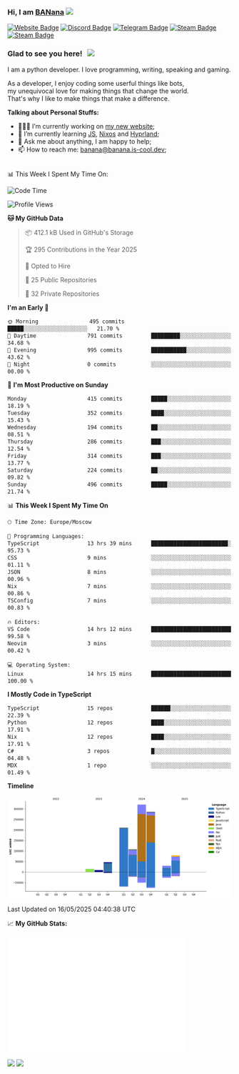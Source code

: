 ### Hi, I am <a href="https://banana.is-cool.dev" target="_blank">BANana</a> <img src="https://media.giphy.com/media/hvRJCLFzcasrR4ia7z/giphy.gif" width="25px">


[![Website Badge](https://img.shields.io/badge/Website-3b5998?style=for-the-badge&logo=google-chrome&logoColor=white)](https://banana.is-cool.dev)
[![Discord Badge](https://img.shields.io/badge/-Discord-424242?style=for-the-badge&logo=Discord&logoColor=white)](https://discord.gg/sQgHEERpqR)
[![Telegram Badge](https://img.shields.io/badge/-Telegram-0088cc?style=for-the-badge&logo=Telegram&logoColor=white)](https://t.me/BANanaD3V)
[![Steam Badge](https://img.shields.io/badge/-Steam-1b2838?style=for-the-badge&logo=Steam&logoColor=white)](https://steamcommunity.com/id/BANanaD3V/)
[![Steam Badge](https://img.shields.io/badge/-Reddit-ff6314?style=for-the-badge&logo=Reddit&logoColor=white)](https://www.reddit.com/user/BANanaD3V)

### Glad to see you here! &nbsp; ![](https://visitor-badge-reloaded.herokuapp.com/badge?page_id=BANanaD3V.BANanaD3V&style=for-the-badge)

I am a python developer. I love programming, writing, speaking and gaming.

As a developer, I enjoy coding some userful things like bots,
<br>my unequivocal love for making things that change the world. 
<br>That's why I like to make things that make a difference.
  

**Talking about Personal Stuffs:**

- 👨🏻‍💻 I’m currently working on [my new website](https://banana.is-cool.dev);
- 🚀 I’m currently learning [JS](https://js.org), [Nixos](https://nixos.org) and [Hyprland](https://hyprland.org);
- 💬 Ask me about anything, I am happy to help;
- 📫 How to reach me: banana@banana.is-cool.dev;

</br>
📊 This Week I Spent My Time On:

<!--START_SECTION:waka-->
![Code Time](http://img.shields.io/badge/Code%20Time-1%2C497%20hrs%2058%20mins-blue)

![Profile Views](http://img.shields.io/badge/Profile%20Views-1-blue)

**🐱 My GitHub Data** 

> 📦 412.1 kB Used in GitHub's Storage 
 > 
> 🏆 295 Contributions in the Year 2025
 > 
> 💼 Opted to Hire
 > 
> 📜 25 Public Repositories 
 > 
> 🔑 32 Private Repositories 
 > 
**I'm an Early 🐤** 

```text
🌞 Morning                495 commits         █████░░░░░░░░░░░░░░░░░░░░   21.70 % 
🌆 Daytime                791 commits         █████████░░░░░░░░░░░░░░░░   34.68 % 
🌃 Evening                995 commits         ███████████░░░░░░░░░░░░░░   43.62 % 
🌙 Night                  0 commits           ░░░░░░░░░░░░░░░░░░░░░░░░░   00.00 % 
```
📅 **I'm Most Productive on Sunday** 

```text
Monday                   415 commits         █████░░░░░░░░░░░░░░░░░░░░   18.19 % 
Tuesday                  352 commits         ████░░░░░░░░░░░░░░░░░░░░░   15.43 % 
Wednesday                194 commits         ██░░░░░░░░░░░░░░░░░░░░░░░   08.51 % 
Thursday                 286 commits         ███░░░░░░░░░░░░░░░░░░░░░░   12.54 % 
Friday                   314 commits         ███░░░░░░░░░░░░░░░░░░░░░░   13.77 % 
Saturday                 224 commits         ██░░░░░░░░░░░░░░░░░░░░░░░   09.82 % 
Sunday                   496 commits         █████░░░░░░░░░░░░░░░░░░░░   21.74 % 
```


📊 **This Week I Spent My Time On** 

```text
🕑︎ Time Zone: Europe/Moscow

💬 Programming Languages: 
TypeScript               13 hrs 39 mins      ████████████████████████░   95.73 % 
CSS                      9 mins              ░░░░░░░░░░░░░░░░░░░░░░░░░   01.11 % 
JSON                     8 mins              ░░░░░░░░░░░░░░░░░░░░░░░░░   00.96 % 
Nix                      7 mins              ░░░░░░░░░░░░░░░░░░░░░░░░░   00.86 % 
TSConfig                 7 mins              ░░░░░░░░░░░░░░░░░░░░░░░░░   00.83 % 

🔥 Editors: 
VS Code                  14 hrs 12 mins      █████████████████████████   99.58 % 
Neovim                   3 mins              ░░░░░░░░░░░░░░░░░░░░░░░░░   00.42 % 

💻 Operating System: 
Linux                    14 hrs 15 mins      █████████████████████████   100.00 % 
```

**I Mostly Code in TypeScript** 

```text
TypeScript               15 repos            ██████░░░░░░░░░░░░░░░░░░░   22.39 % 
Python                   12 repos            ████░░░░░░░░░░░░░░░░░░░░░   17.91 % 
Nix                      12 repos            ████░░░░░░░░░░░░░░░░░░░░░   17.91 % 
C#                       3 repos             █░░░░░░░░░░░░░░░░░░░░░░░░   04.48 % 
MDX                      1 repo              ░░░░░░░░░░░░░░░░░░░░░░░░░   01.49 % 
```



**Timeline**

![Lines of Code chart](https://raw.githubusercontent.com/BANanaD3V/BANanaD3V/master/assets/bar_graph.png)


 Last Updated on 16/05/2025 04:40:38 UTC
<!--END_SECTION:waka-->


📈 **My GitHub Stats:**

<img alt="" width="400" src="https://github.com/BANanaD3V/BANanaD3V/blob/master/metrics.plugin.isocalendar.fullyear.svg">

<p>
  <img height="180em" src="https://github-readme-stats.vercel.app/api?username=BANanaD3V&show_icons=true&hide_border=true&&count_private=true&include_all_commits=true&theme=dark"/>
  <img height="180em" src="https://github-readme-stats.vercel.app/api/top-langs/?username=BAnanaD3V&show_icons=true&hide_border=true&layout=compact&langs_count=10&theme=dark"/>
</p>




